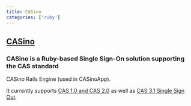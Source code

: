 ```yaml
---
title: CASino
categories: ['ruby']
---
```

## [CASino](https://github.com/rbCAS/CASino)

### CASino is a Ruby-based Single Sign-On solution supporting the CAS standard


CASino Rails Engine (used in CASinoApp).

It currently supports [CAS 1.0 and CAS 2.0](http://apereo.github.io/cas) as well as [CAS 3.1 Single Sign Out](https://wiki.jasig.org/display/CASUM/Single+Sign+Out).
